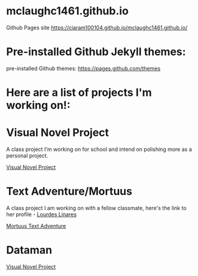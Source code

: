 # mclaughc1461.github.io

Github Pages site https://ciaram100104.github.io/mclaughc1461.github.io/

Pre-installed Github Jekyll themes: 
=======
pre-installed Github themes: https://pages.github.com/themes

# Here are a list of projects I'm working on!:


# Visual Novel Project
A class project I'm working on for school and intend on polishing more as a personal project.

<a href="https://github.com/CiaraM100104/CTS-285-VN"> Visual Novel Project</a>
# Text Adventure/Mortuus
A class project I am working on with a fellow classmate, here's the link to her profile - <a href="https://github.com/GothicLolita229"> Lourdes Linares</a>

<a href="https://github.com/GothicLolita229/CSC-253-Mortuus"> Mortuus Text Adventure</a>


# Dataman
<a href="https://github.com/CiaraM100104/CTS285"> Visual Novel Project</a>
